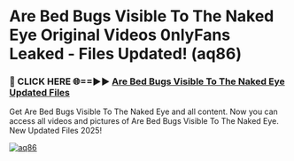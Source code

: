 # Are Bed Bugs Visible To The Naked Eye Original Videos 0nlyFans Leaked - Files Updated! (aq86)

<h3>🔴 CLICK HERE 🌐==►► <a href="https://tinyurl.com/up5wt9bj" rel="nofollow">Are Bed Bugs Visible To The Naked Eye Updated Files</a></h3>

Get Are Bed Bugs Visible To The Naked Eye and all content. Now you can access all videos and pictures of Are Bed Bugs Visible To The Naked Eye. New Updated Files 2025!

[![aq86](https://i.imgur.com/ABiUzMV.gif)](https://tinyurl.com/up5wt9bj)
